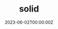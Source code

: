 ---
title: "solid"
date: 2023-06-02T00:00:00Z
draft: false
repository: github.com/zntrio/solid
godoc: pkg.go.dev/zntr.io/solid
tags: [package]
---